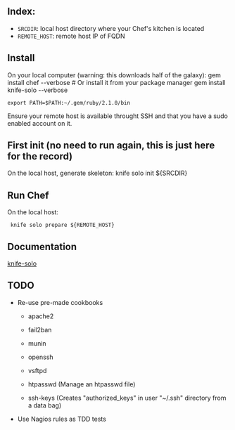 
## Index:

- `SRCDIR`: local host directory where your Chef's kitchen is located
- `REMOTE_HOST`: remote host IP of FQDN

## Install

On your local computer (warning: this downloads half of the galaxy):
    gem install chef       --verbose   # Or install it from your package manager
    gem install knife-solo --verbose

    export PATH=$PATH:~/.gem/ruby/2.1.0/bin

Ensure your remote host is available throught SSH and that you have a sudo enabled account on it.

## First init (no need to run again, this is just here for the record)

On the local host, generate skeleton:
    knife solo init ${SRCDIR}

## Run Chef

On the local host:

     knife solo prepare ${REMOTE_HOST}

## Documentation

[knife-solo](http://matschaffer.github.io/knife-solo/)

## TODO

- Re-use pre-made cookbooks
  - apache2
  - fail2ban
  - munin
  - openssh
  - vsftpd

  - htpasswd (Manage an htpasswd file)
  - ssh-keys (Creates "authorized_keys" in user "~/.ssh" directory from a data bag)

- Use Nagios rules as TDD tests
